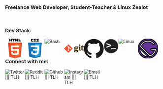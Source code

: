 <!-- List Of Websites-->
[twitter]: https://www.twitter.com/thomashighbaugh
[reddit]: https://www.reddit.com/user/ThomasLeonHighbaugh
[github]: https://www.github.com/Thomashighbaugh
[instagram]: https://www.instagram.com/thomashighbaugh/
[zoho]: mailto:thighbaugh@zoho.com
[bmac]: https://www.buymeacoffee.com/thomashighbaugh
[ko-fi]: https://ko-fi.com/thomashighbaugh
[paypal]: paypal.me/thomasleonhighbaugh
[patreon]: https://www.patreon.com/thomasleonhighbaugh


### Freelance Web Developer, Student-Teacher & Linux Zealot

<br />


### Dev Stack:
[<img align="left" alt="HTML5" width="64px" src="https://raw.githubusercontent.com/github/explore/80688e429a7d4ef2fca1e82350fe8e3517d3494d/topics/html/html.png" />](https://www.google.com/search?&q=HTML5)      [<img align="left" alt="CSS3" width="64px" src="https://raw.githubusercontent.com/github/explore/80688e429a7d4ef2fca1e82350fe8e3517d3494d/topics/css/css.png" />](https://www.google.com/search?&q=CSS)     [<img align="left" alt="Bash" width="64px" src="https://raw.githubusercontent.com/odb/official-bash-logo/master/assets/Logos/Icons/SVG/128x128.svg" />](https://www.google.com/search?&q=Bash)      [<img align="left" alt="Git" width="64px" src="https://raw.githubusercontent.com/github/explore/80688e429a7d4ef2fca1e82350fe8e3517d3494d/topics/git/git.png" />](https://www.google.com/search?&q=Git)      [<img align="left" alt="GitHub" width="64px" src="https://raw.githubusercontent.com/github/explore/78df643247d429f6cc873026c0622819ad797942/topics/github/github.png" />](https://www.google.com/search?&q=Github)      [<img align="left" alt="Terminal" width="48px" src="https://raw.githubusercontent.com/github/explore/80688e429a7d4ef2fca1e82350fe8e3517d3494d/topics/terminal/terminal.png" />](https://www.google.com/search?&q=command+line+interface)      [<img align="left" alt="Linux" width="64px" src="https://image.flaticon.com/icons/svg/226/226772.svg" />](https://www.google.com/search?&q=Linux)  [<img align="left" alt="Gatsby.js" width="64px" src="https://raw.githubusercontent.com/grommet/grommet-icons/42afc131e8d20dab8a2ab01b6830dbf4c1a49f0c/public/img/gatsbyjs.svg" />](https://gatsbyjs.org)
<br/>
<br/>
### Connect with me:
[<img align="left" alt="Twitter ||| TLH" width="64px" src="https://image.flaticon.com/icons/svg/733/733579.svg" />][twitter]
[<img align="left"  alt="Reddit ||| TLH" width="64px" src="https://image.flaticon.com/icons/svg/2111/2111589.svg" />][reddit]
[<img align="left" alt="Github ||| TLH" width="64px" src="https://image.flaticon.com/icons/svg/733/733553.svg" />][github]
[<img align="left" alt="Instagram ||| TLH" width="64px" src="https://image.flaticon.com/icons/svg/733/733558.svg" />][instagram]
[<img align="left" alt="Email ||| TLH" width="64px" src="https://image.flaticon.com/icons/svg/732/732200.svg" />][zoho]
